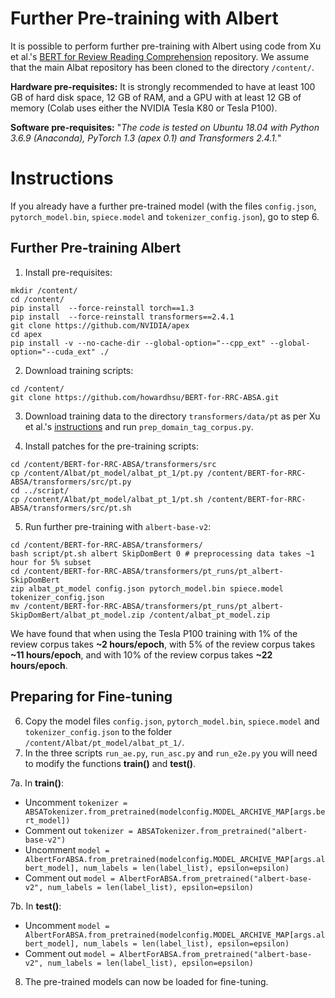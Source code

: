 # Further Pre-training with Albert

It is possible to perform further pre-training with Albert using code from Xu et al.'s [BERT for Review Reading Comprehension](https://github.com/howardhsu/BERT-for-RRC-ABSA) repository. We assume that the main Albat repository has been cloned to the directory `/content/`.

**Hardware pre-requisites:** It is strongly recommended to have at least 100 GB of hard disk space, 12 GB of RAM, and a GPU with at least 12 GB of memory (Colab uses either the NVIDIA Tesla K80 or Tesla P100).

**Software pre-requisites:**
"*The code is tested on Ubuntu 18.04 with Python 3.6.9 (Anaconda), PyTorch 1.3 (apex 0.1) and Transformers 2.4.1.*"

# Instructions

If you already have a further pre-trained model (with the files `config.json`,  `pytorch_model.bin`, `spiece.model` and `tokenizer_config.json`), go to step 6. 

## Further Pre-training Albert
1. Install pre-requisites:
```
mkdir /content/
cd /content/
pip install  --force-reinstall torch==1.3
pip install  --force-reinstall transformers==2.4.1
git clone https://github.com/NVIDIA/apex
cd apex
pip install -v --no-cache-dir --global-option="--cpp_ext" --global-option="--cuda_ext" ./
```
2. Download training scripts:
```
cd /content/
git clone https://github.com/howardhsu/BERT-for-RRC-ABSA.git
```

3. Download training data to the directory `transformers/data/pt` as per Xu et al.'s [instructions](https://github.com/howardhsu/BERT-for-RRC-ABSA/blob/master/transformers/amazon_yelp.md) and run `prep_domain_tag_corpus.py`.

4. Install patches for the pre-training scripts:

```
cd /content/BERT-for-RRC-ABSA/transformers/src
cp /content/Albat/pt_model/albat_pt_1/pt.py /content/BERT-for-RRC-ABSA/transformers/src/pt.py
cd ../script/
cp /content/Albat/pt_model/albat_pt_1/pt.sh /content/BERT-for-RRC-ABSA/transformers/src/pt.sh
```
5. Run further pre-training with `albert-base-v2`:
```
cd /content/BERT-for-RRC-ABSA/transformers/
bash script/pt.sh albert SkipDomBert 0 # preprocessing data takes ~1 hour for 5% subset
cd /content/BERT-for-RRC-ABSA/transformers/pt_runs/pt_albert-SkipDomBert 
zip albat_pt_model config.json pytorch_model.bin spiece.model tokenizer_config.json
mv /content/BERT-for-RRC-ABSA/transformers/pt_runs/pt_albert-SkipDomBert/albat_pt_model.zip /content/albat_pt_model.zip
```
We have found that when using the Tesla P100 training with 1\% of the review corpus takes **~2 hours/epoch**, with 5\% of the review corpus takes **~11 hours/epoch**, and with 10\% of the review corpus takes **~22 hours/epoch**.

## Preparing for Fine-tuning
6. Copy the model files `config.json`,  `pytorch_model.bin`, `spiece.model` and `tokenizer_config.json` to the folder `/content/Albat/pt_model/albat_pt_1/`.
7. In the three scripts `run_ae.py`, `run_asc.py` and `run_e2e.py` you will need to modify the functions **train()** and **test()**.

7a. In **train()**: 
 - Uncomment `tokenizer = ABSATokenizer.from_pretrained(modelconfig.MODEL_ARCHIVE_MAP[args.bert_model])`
 - Comment out `tokenizer = ABSATokenizer.from_pretrained("albert-base-v2")`
 - Uncomment `model = AlbertForABSA.from_pretrained(modelconfig.MODEL_ARCHIVE_MAP[args.albert_model], num_labels = len(label_list), epsilon=epsilon)`
 - Comment out `model = AlbertForABSA.from_pretrained("albert-base-v2", num_labels = len(label_list), epsilon=epsilon)`

7b. In **test()**:
 - Uncomment `model = AlbertForABSA.from_pretrained(modelconfig.MODEL_ARCHIVE_MAP[args.albert_model], num_labels = len(label_list), epsilon=epsilon)`
 - Comment out `model = AlbertForABSA.from_pretrained("albert-base-v2", num_labels = len(label_list), epsilon=epsilon)`

8. The pre-trained models can now be loaded for fine-tuning.